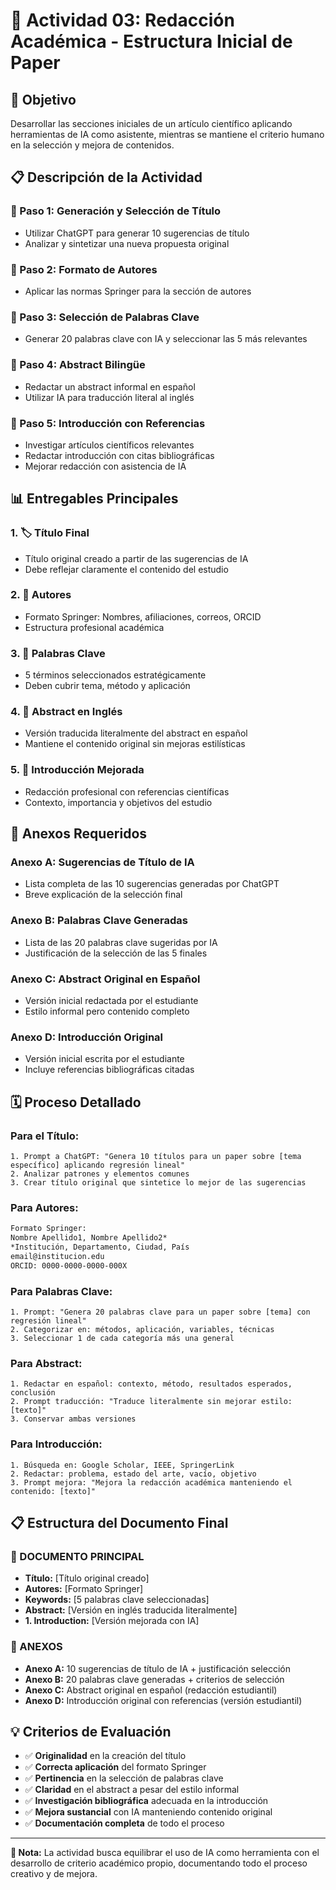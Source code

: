 # 📝 Actividad 03: Redacción Académica - Estructura Inicial de Paper

## 🎯 Objetivo
Desarrollar las secciones iniciales de un artículo científico aplicando herramientas de IA como asistente, mientras se mantiene el criterio humano en la selección y mejora de contenidos.

## 📋 Descripción de la Actividad

### 🔹 Paso 1: Generación y Selección de Título
- Utilizar ChatGPT para generar 10 sugerencias de título
- Analizar y sintetizar una nueva propuesta original

### 🔹 Paso 2: Formato de Autores
- Aplicar las normas Springer para la sección de autores

### 🔹 Paso 3: Selección de Palabras Clave
- Generar 20 palabras clave con IA y seleccionar las 5 más relevantes

### 🔹 Paso 4: Abstract Bilingüe
- Redactar un abstract informal en español
- Utilizar IA para traducción literal al inglés

### 🔹 Paso 5: Introducción con Referencias
- Investigar artículos científicos relevantes
- Redactar introducción con citas bibliográficas
- Mejorar redacción con asistencia de IA

## 📊 Entregables Principales

### 1. 🏷️ Título Final
- Título original creado a partir de las sugerencias de IA
- Debe reflejar claramente el contenido del estudio

### 2. 👥 Autores
- Formato Springer: Nombres, afiliaciones, correos, ORCID
- Estructura profesional académica

### 3. 🔑 Palabras Clave
- 5 términos seleccionados estratégicamente
- Deben cubrir tema, método y aplicación

### 4. 📄 Abstract en Inglés
- Versión traducida literalmente del abstract en español
- Mantiene el contenido original sin mejoras estilísticas

### 5. 📖 Introducción Mejorada
- Redacción profesional con referencias científicas
- Contexto, importancia y objetivos del estudio

## 📁 Anexos Requeridos

### Anexo A: Sugerencias de Título de IA
- Lista completa de las 10 sugerencias generadas por ChatGPT
- Breve explicación de la selección final

### Anexo B: Palabras Clave Generadas
- Lista de las 20 palabras clave sugeridas por IA
- Justificación de la selección de las 5 finales

### Anexo C: Abstract Original en Español
- Versión inicial redactada por el estudiante
- Estilo informal pero contenido completo

### Anexo D: Introducción Original
- Versión inicial escrita por el estudiante
- Incluye referencias bibliográficas citadas

## 🗓️ Proceso Detallado

### Para el Título:
```
1. Prompt a ChatGPT: "Genera 10 títulos para un paper sobre [tema específico] aplicando regresión lineal"
2. Analizar patrones y elementos comunes
3. Crear título original que sintetice lo mejor de las sugerencias
```

### Para Autores:
```latex
Formato Springer:
Nombre Apellido1, Nombre Apellido2*
*Institución, Departamento, Ciudad, País
email@institucion.edu
ORCID: 0000-0000-0000-000X
```

### Para Palabras Clave:
```
1. Prompt: "Genera 20 palabras clave para un paper sobre [tema] con regresión lineal"
2. Categorizar en: métodos, aplicación, variables, técnicas
3. Seleccionar 1 de cada categoría más una general
```

### Para Abstract:
```
1. Redactar en español: contexto, método, resultados esperados, conclusión
2. Prompt traducción: "Traduce literalmente sin mejorar estilo: [texto]"
3. Conservar ambas versiones
```

### Para Introducción:
```
1. Búsqueda en: Google Scholar, IEEE, SpringerLink
2. Redactar: problema, estado del arte, vacío, objetivo
3. Prompt mejora: "Mejora la redacción académica manteniendo el contenido: [texto]"
```

## 📋 Estructura del Documento Final

### **📄 DOCUMENTO PRINCIPAL**
- **Título:** [Título original creado]
- **Autores:** [Formato Springer]
- **Keywords:** [5 palabras clave seleccionadas]
- **Abstract:** [Versión en inglés traducida literalmente]
- **1. Introduction:** [Versión mejorada con IA]

### **📎 ANEXOS**
- **Anexo A:** 10 sugerencias de título de IA + justificación selección
- **Anexo B:** 20 palabras clave generadas + criterios de selección
- **Anexo C:** Abstract original en español (redacción estudiantil)
- **Anexo D:** Introducción original con referencias (versión estudiantil)

## 💡 Criterios de Evaluación

- ✅ **Originalidad** en la creación del título
- ✅ **Correcta aplicación** del formato Springer
- ✅ **Pertinencia** en la selección de palabras clave
- ✅ **Claridad** en el abstract a pesar del estilo informal
- ✅ **Investigación bibliográfica** adecuada en la introducción
- ✅ **Mejora sustancial** con IA manteniendo contenido original
- ✅ **Documentación completa** de todo el proceso

---

**📌 Nota:** La actividad busca equilibrar el uso de IA como herramienta con el desarrollo de criterio académico propio, documentando todo el proceso creativo y de mejora.
